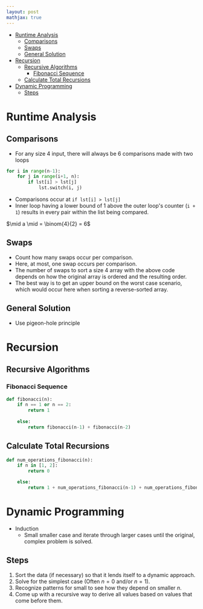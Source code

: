 ```yaml
---
layout: post
mathjax: true
---
```


- [Runtime Analysis](#runtime-analysis)
    - [Comparisons](#comparisons)
    - [Swaps](#swaps)
    - [General Solution](#general-solution)
- [Recursion](#recursion)
    - [Recursive Algorithms](#recursive-algorithms)
        - [Fibonacci Sequence](#fibonacci-sequence)
    - [Calculate Total Recursions](#calculate-total-recursions)
- [Dynamic Programming](#dynamic-programming)
    - [Steps](#steps)

# Runtime Analysis

## Comparisons
* For any size 4 input, there will always be 6 comparisons made with two loops

```py
for i in range(n-1):
	for j in range(i+1, n):
		if lst[i] > lst[j]
			lst.switch(i, j)
```

* Comparisons occur at `if lst[i] > lst[j]`
* Inner loop having a lower bound of 1 above the outer loop's counter (`i + 1`) results in every pair within the list being compared.

$\mid a \mid = \binom{4}{2} = 6$

## Swaps
* Count how many swaps occur per comparison.
* Here, at most, one swap occurs per comparison.
* The number of swaps to sort a size 4 array with the above code depends on how the original array is ordered and the resulting order.
* The best way is to get an upper bound on the worst case scenario, which would occur here when sorting a reverse-sorted array.

## General Solution
* Use pigeon-hole principle

# Recursion

## Recursive Algorithms

### Fibonacci Sequence
```py
def fibonacci(n):
    if n == 1 or n == 2:
        return 1
    
    else:
        return fibonacci(n-1) + fibonacci(n-2)
```

## Calculate Total Recursions

```py
def num_operations_fibonacci(n):
    if n in [1, 2]:
        return 0

    else:
        return 1 + num_operations_fibonacci(n-1) + num_operations_fibonacci(n-2)
```

# Dynamic Programming
* Induction
    * Small smaller case and iterate through larger cases until the original, complex problem is solved.

## Steps
1. Sort the data (if necessary) so that it lends itself to a dynamic approach. 
2. Solve for the simplest case (Often $n=0$ and/or $n=1$). 
3. Recognize patterns for small  to see how they depend on smaller $n$. 
4. Come up with a recursive way to derive all values based on values that come before them.

